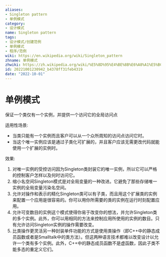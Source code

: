 ```yaml
---
aliases:
- Singleton pattern
- 单例模式
category:
- 设计模式
name: Singleton pattern
tags:
- 设计模式/创建范例
- 单例模式
- 程序/范例
wiki: https://en.wikipedia.org/wiki/Singleton_pattern
zhname: 单例模式
zhwiki: https://zh.wikipedia.org/wiki/%E5%8D%95%E4%BE%8B%E6%A8%A1%E5%BC%8F
id: 20221001230942_b4378ff31feb4319
date: "2022-10-01"
---
```


# 单例模式

保证一个类仅有一个实例，并提供一个访问它的全局访问点

适用性场景:

* 当类只能有一个实例而且客户可以从一个众所周知的访问点访问它时。
* 当这个唯一实例应该是通过子类化可扩展的，并且客户应该无需更改代码就能使用一个扩展的实例时。

效果:

1. 对唯一实例的受控访问因为Singleton类封装它的唯一实例，所以它可以严格的控制客户怎样以及何时访问它。
2. 缩小名空间Singleton模式是对全局变量的一种改进。它避免了那些存储唯一实例的全局变量污染名空间。
3. 允许对操作和表示的精化Singleton类可以有子类，而且用这个扩展类的实例来配置一个应用是很容易的。你可以用你所需要的类的实例在运行时刻配置应用。
4. 允许可变数目的实例这个模式使得你易于改变你的想法，并允许Singleton类的多个实例。此外，你可以用相同的方法来控制应用所使用的实例的数目。只有允许访问Singleton实例的操作需要改变。
5. 比类操作更灵活另一种封装单件功能的方式是使用类操作（即C++中的静态成员函数或者是Smalltalk中的类方法）。但这两种语言技术都难以改变设计以允许一个类有多个实例。此外，C++中的静态成员函数不是虚函数，因此子类不能多态的重定义它们。